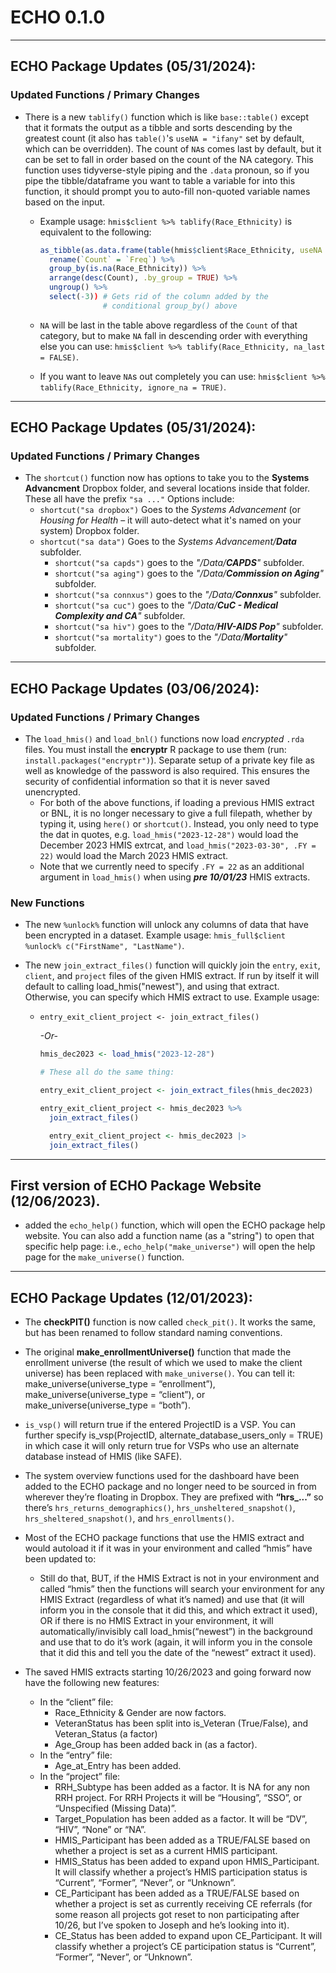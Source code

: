 # ECHO 0.1.0

------------------------------------------------------------------------

## ECHO Package Updates (05/31/2024):

### Updated Functions / Primary Changes

-   There is a new `tablify()` function which is like `base::table()`
    except that it formats the output as a tibble and sorts descending
    by the greatest count (it also has `table()`'s `useNA = "ifany"` set
    by default, which can be overridden). The count of `NA`s comes last
    by default, but it can be set to fall in order based on the count of
    the NA category. This function uses tidyverse-style piping and the
    `.data` pronoun, so if you pipe the tibble/dataframe you want to
    table a variable for into this function, it should prompt you to
    auto-fill non-quoted variable names based on the input.
    -   Example usage: `hmis$client %>% tablify(Race_Ethnicity)` is
        equivalent to the following:

        ``` r
        as_tibble(as.data.frame(table(hmis$client$Race_Ethnicity, useNA = "ifany"))) %>%
          rename(`Count` = `Freq`) %>% 
          group_by(is.na(Race_Ethnicity)) %>%
          arrange(desc(Count), .by_group = TRUE) %>%
          ungroup() %>%
          select(-3)) # Gets rid of the column added by the
                      # conditional group_by() above
        ```

    -   `NA` will be last in the table above regardless of the `Count`
        of that category, but to make `NA` fall in descending order with
        everything else you can use:
        `hmis$client %>% tablify(Race_Ethnicity, na_last = FALSE)`.

    -   If you want to leave `NA`s out completely you can use:
        `hmis$client %>% tablify(Race_Ethnicity, ignore_na = TRUE)`.

------------------------------------------------------------------------

## ECHO Package Updates (05/31/2024):

### Updated Functions / Primary Changes

-   The `shortcut()` function now has options to take you to the
    **Systems Advancment** Dropbox folder, and several locations inside
    that folder. These all have the prefix `"sa ..."` Options include:
    -   `shortcut("sa dropbox")` Goes to the *Systems Advancement* (or
        *Housing for Health* – it will auto-detect what it's named on
        your system) Dropbox folder.
    -   `shortcut("sa data")` Goes to the *Systems Advancement/**Data***
        subfolder.
        -   `shortcut("sa capds")` goes to the *"/Data/**CAPDS**"*
            subfolder.
        -   `shortcut("sa aging")` goes to the *"/Data/**Commission on
            Aging**"* subfolder.
        -   `shortcut("sa connxus")` goes to the *"/Data/**Connxus**"*
            subfolder.
        -   `shortcut("sa cuc")` goes to the *"/Data/**CuC - Medical
            Complexity and CA**"* subfolder.
        -   `shortcut("sa hiv")` goes to the *"/Data/**HIV-AIDS Pop**"*
            subfolder.
        -   `shortcut("sa mortality")` goes to the
            *"/Data/**Mortality**"* subfolder.

------------------------------------------------------------------------

## ECHO Package Updates (03/06/2024):

### Updated Functions / Primary Changes

-   The `load_hmis()` and `load_bnl()` functions now load *encrypted*
    `.rda` files. You must install the **encryptr** R package to use
    them (run: `install.packages("encryptr")`). Separate setup of a
    private key file as well as knowledge of the password is also
    required. This ensures the security of confidential information so
    that it is never saved unencrypted.
    -   For both of the above functions, if loading a previous HMIS
        extract or BNL, it is no longer necessary to give a full
        filepath, whether by typing it, using `here()` or `shortcut()`.
        Instead, you only need to type the dat in quotes, e.g.
        `load_hmis("2023-12-28")` would load the December 2023 HMIS
        extrcat, and `load_hmis("2023-03-30", .FY = 22)` would load the
        March 2023 HMIS extract.
    -   Note that we currently need to specify `.FY = 22` as an
        additional argument in `load_hmis()` when using ***pre
        10/01/23*** HMIS extracts.

### New Functions

-   The new `%unlock%` function will unlock any columns of data that
    have been encrypted in a dataset. Example usage:
    `hmis_full$client %unlock% c("FirstName", "LastName")`.

-   The new `join_extract_files()` function will quickly join the
    `entry`, `exit`, `client`, and `project` files of the given HMIS
    extract. If run by itself it will default to calling
    load_hmis("newest"), and using that extract. Otherwise, you can
    specify which HMIS extract to use. Example usage:

    -   `entry_exit_client_project <- join_extract_files()`

        *-Or-*

        ``` r
        hmis_dec2023 <- load_hmis("2023-12-28")

        # These all do the same thing:

        entry_exit_client_project <- join_extract_files(hmis_dec2023)

        entry_exit_client_project <- hmis_dec2023 %>%
          join_extract_files()

          entry_exit_client_project <- hmis_dec2023 |>
          join_extract_files()
        ```

------------------------------------------------------------------------

## First version of ECHO Package Website (12/06/2023).

-   added the `echo_help()` function, which will open the ECHO package
    help website. You can also add a function name (as a "string") to
    open that specific help page: i.e., `echo_help("make_universe")`
    will open the help page for the `make_universe()` function.

------------------------------------------------------------------------

## ECHO Package Updates (12/01/2023):

-   The **checkPIT()** function is now called `check_pit()`. It works
    the same, but has been renamed to follow standard naming
    conventions.

-   The original **make_enrollmentUniverse()** function that made the
    enrollment universe (the result of which we used to make the client
    universe) has been replaced with `make_universe()`. You can tell it:
    make_universe(universe_type = “enrollment”),
    make_universe(universe_type = “client”), or
    make_universe(universe_type = “both”).

-   `is_vsp()` will return true if the entered ProjectID is a VSP. You
    can further specify is_vsp(ProjectID, alternate_database_users_only
    = TRUE) in which case it will only return true for VSPs who use an
    alternate database instead of HMIS (like SAFE).

-   The system overview functions used for the dashboard have been added
    to the ECHO package and no longer need to be sourced in from
    wherever they’re floating in Dropbox. They are prefixed with
    **“hrs\_...”** so there’s `hrs_returns_demographics()`,
    `hrs_unsheltered_snapshot()`, `hrs_sheltered_snapshot()`, and
    `hrs_enrollments()`.

-   Most of the ECHO package functions that use the HMIS extract and
    would autoload it if it was in your environment and called “hmis”
    have been updated to:

    -   Still do that, BUT, if the HMIS Extract is not in your
        environment and called “hmis” then the functions will search
        your environment for any HMIS Extract (regardless of what it’s
        named) and use that (it will inform you in the console that it
        did this, and which extract it used), OR if there is no HMIS
        Extract in your environment, it will automatically/invisibly
        call load_hmis(“newest”) in the background and use that to do
        it’s work (again, it will inform you in the console that it did
        this and tell you the date of the “newest” extract it used).

-   The saved HMIS extracts starting 10/26/2023 and going forward now
    have the following new features:

    -   In the “client” file:
        -   Race_Ethnicity & Gender are now factors.
        -   VeteranStatus has been split into is_Veteran (True/False),
            and Veteran_Status (a factor)
        -   Age_Group has been added back in (as a factor).
    -   In the “entry” file:
        -   Age_at_Entry has been added.
    -   In the “project” file:
        -   RRH_Subtype has been added as a factor. It is NA for any non
            RRH project. For RRH Projects it will be “Housing”, “SSO”,
            or “Unspecified (Missing Data)”.
        -   Target_Population has been added as a factor. It will be
            “DV”, “HIV”, “None” or “NA”.
        -   HMIS_Participant has been added as a TRUE/FALSE based on
            whether a project is set as a current HMIS participant.
        -   HMIS_Status has been added to expand upon HMIS_Participant.
            It will classify whether a project’s HMIS participation
            status is “Current”, “Former”, “Never”, or “Unknown”.
        -   CE_Participant has been added as a TRUE/FALSE based on
            whether a project is set as currently receiving CE referrals
            (for some reason all projects got reset to non participating
            after 10/26, but I’ve spoken to Joseph and he’s looking into
            it).
        -   CE_Status has been added to expand upon CE_Participant. It
            will classify whether a project’s CE participation status is
            “Current”, “Former”, “Never”, or “Unknown”.
